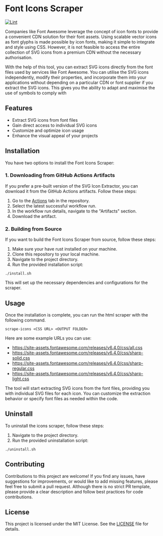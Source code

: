 # Font Icons Scraper

[![Lint](https://github.com/a-rustacean/font-icons-scraper/actions/workflows/lint.yml/badge.svg)](https://github.com/a-rustacean/font-icons-scraper/actions/workflows/lint.yml)

Companies like Font Awesome leverage the concept of icon fonts to provide a convenient CDN solution for their font assets. Using
scalable vector icons as font glyphs is made possible by icon fonts, making it simple to integrate and style using CSS. However,
it is not feasible to access the entire collection of SVG icons from a premium CDN without the necessary authorisation.

With the help of this tool, you can extract SVG icons directly from the font files used by services like Font Awesome. You can
utilise the SVG icons independently, modify their properties, and incorporate them into your applications without depending on a
particular CDN or font supplier if you extract the SVG icons. This gives you the ability to adapt and maximise the use of symbols
to comply with

## Features

- Extract SVG icons from font files
- Gain direct access to individual SVG icons
- Customize and optimize icon usage
- Enhance the visual appeal of your projects

## Installation

You have two options to install the Font Icons Scraper:

### 1. Downloading from GitHub Actions Artifacts

If you prefer a pre-built version of the SVG Icon Extractor, you can download it from the GitHub Actions artifacts. Follow these steps:

1. Go to the [Actions](../../actions) tab in the repository.
2. Select the latest successful workflow run.
3. In the workflow run details, navigate to the "Artifacts" section.
4. Download the artifact.

### 2. Building from Source

If you want to build the Font Icons Scraper from source, follow these steps:

1. Make sure your have rust installed on your machine.
2. Clone this repository to your local machine.
3. Navigate to the project directory.
4. Run the provided installation script:

```shell
./install.sh
```

This will set up the necessary dependencies and configurations for the scraper.

## Usage

Once the installation is complete, you can run the html scraper with the following command.

```shell
scrape-icons <CSS URL> <OUTPUT FOLDER>
```

Here are some example URLs you can use:
- https://site-assets.fontawesome.com/releases/v6.4.0/css/all.css
- https://site-assets.fontawesome.com/releases/v6.4.0/css/sharp-solid.css
- https://site-assets.fontawesome.com/releases/v6.4.0/css/sharp-regular.css
- https://site-assets.fontawesome.com/releases/v6.4.0/css/sharp-light.css

The tool will start extracting SVG icons from the font files, providing you with individual SVG files for each icon.
You can customize the extraction behavior or specify font files as needed within the code.

## Uninstall

To uninstall the icons scraper, follow these steps:

1. Navigate to the project directory.
2. Run the provided uninstallation script:

```shell
./uninstall.sh
```

## Contributing

Contributions to this project are welcome! If you find any issues, have suggestions for improvements, or would like to add missing features,
please feel free to submit a pull request. Although there is no strict PR template, please provide a clear description and follow best
practices for code contributions.

## License

This project is licensed under the MIT License. See the [LICENSE](LICENSE) file for details.
